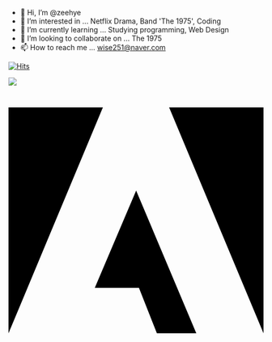 - 👋 Hi, I’m @zeehye
- 👀 I’m interested in ... Netflix Drama, Band 'The 1975', Coding
- 🌱 I’m currently learning ... Studying programming, Web Design
- 💞️ I’m looking to collaborate on ... The 1975 
- 📫 How to reach me ... wise251@naver.com

[![Hits](https://hits.seeyoufarm.com/api/count/incr/badge.svg?url=https%3A%2F%2Fgithub.com%2Fzeehye&count_bg=%236667AB&title_bg=%239E9E9E&icon=&icon_color=%23E7E7E7&title=hits&edge_flat=false)](https://hits.seeyoufarm.com)

<img src="https://img.shields.io/badge/Roblox-000000?style=flat-square&logo=Roblox&logoColor=white"/></a>

<svg role="img" viewBox="0 0 24 24" xmlns="http://www.w3.org/2000/svg"><title>Adobe</title><path d="M13.966 22.624l-1.69-4.281H8.122l3.892-9.144 5.662 13.425zM8.884 1.376H0v21.248zm15.116 0h-8.884L24 22.624Z"/></svg>
<!---
zeehye/zeehye is a ✨ special ✨ repository because its `README.md` (this file) appears on your GitHub profile.
You can click the Preview link to take a look at your changes.
--->
